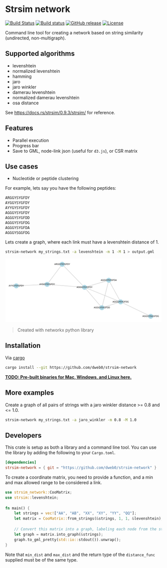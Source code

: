 # Strsim network

[![Build Status](https://travis-ci.com/dweb0/strsim-network.svg?branch=master)](https://travis-ci.com/dweb0/strsim-network)
[![Build status](https://ci.appveyor.com/api/projects/status/c0yglngi1lgc2sox?svg=true)](https://ci.appveyor.com/project/dweb0/strsim-network)
[![GitHub release](https://img.shields.io/github/release/dweb0/strsim-network)](https://github.com/dweb0/strsim-network/releases)
[![License](https://img.shields.io/badge/License-MIT/Apache--2.0-blue.svg)](https://github.com/dweb0/strsim-network/blob/master/LICENSE-APACHE)

Command line tool for creating a network based on string similarity (undirected, non-multigraph).

## Supported algorithms

- levenshtein
- normalized levenshtein
- hamming
- jaro
- jaro winkler
- damerau levenshtein
- normalized damerau levenshtein
- osa distance

See https://docs.rs/strsim/0.9.3/strsim/ for reference.

## Features

- Parallel execution
- Progress bar
- Save to GML, node-link json (useful for `d3.js`), or CSR matrix

## Use cases

- Nucleotide or peptide clustering

For example, lets say you have the following peptides:

``` 
ARGGYSYGFDY
AYGGYSYGFDY
AYYGYSYGFDY
AGGGYSYGFDY
AGGGYSYGFDD
AGGGYSYGFDG
AGGGYSYGFDA
AGGGYSGGFDG
```

Lets create a graph, where each link must have a levenshtein distance of 1.

```bash
strsim-network my_strings.txt -a levenshtein -m 1 -M 1 > output.gml
```

![Example](docs/example.svg)

> Created with networkx python library

## Installation

Via [cargo](https://www.rust-lang.org/tools/install)

```bash
cargo install --git https://github.com/dweb0/strsim-network
```

**[TODO: Pre-built binaries for Mac, Windows, and Linux here.](https://github.com/dweb0/strsim-network/releases)**

## More examples

Create a graph of all pairs of strings with a jaro winkler distance >= 0.8 and <= 1.0.

```bash
strsim-network my_strings.txt -a jaro_winkler -m 0.8 -M 1.0
```

## Developers

This crate is setup as both a library and a command line tool. You can use the library
by adding the following to your `Cargo.toml`.

```toml
[dependencies]
strsim-network = { git = "https://github.com/dweb0/strsim-network" }
```

To create a coordinate matrix, you need to provide a function, and a min
and max allowed range to be considered a link.

```rust
use strsim_network::CooMatrix;
use strsim::levenshtein;

fn main() {
    let strings = vec!["AA", "AB", "XX", "XY", "YY", "QQ"];
    let matrix = CooMatrix::from_strings(&strings, 1, 1, &levenshtein);
    
    // Convert this matrix into a graph, labeling each node from the strings
    let graph = matrix.into_graph(&strings);
    graph.to_gml_pretty(std::io::stdout()).unwrap();
}
```

Note that `min_dist` and `max_dist` and the return type of the `distance_func` supplied must be of the same type.
